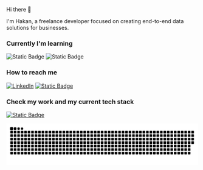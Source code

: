 Hi there 👋 

I'm Hakan, a freelance developer focused on creating end-to-end data solutions for businesses.

### Currently I'm learning <br> 
![Static Badge](https://img.shields.io/badge/Go-blue?logo=go) ![Static Badge](https://img.shields.io/badge/Rust-orange?logo=rust)

### How to reach me

[![LinkedIn](https://img.shields.io/badge/LinkedIn-%230077B5.svg?logo=linkedin&logoColor=white)](https://linkedin.com/in/hakan-okay)
[![Static Badge](https://img.shields.io/badge/Mail-blue?logo=gmail)](mailto:hokay.ca@gmail.com)

### Check my work and my current tech stack

[![Static Badge](https://img.shields.io/badge/Portfolio-grey?logo=devdotto)](https://hakanokay.dev/)

<picture>
  <source media="(prefers-color-scheme: dark)" srcset="https://raw.githubusercontent.com/h-okay/h-okay/output/github-contribution-grid-snake-dark.svg">
  <source media="(prefers-color-scheme: light)" srcset="https://raw.githubusercontent.com/h-okay/h-okay/output/github-contribution-grid-snake.svg">
  <img alt="github contribution grid snake animation" src="https://raw.githubusercontent.com/h-okay/h-okay/output/github-contribution-grid-snake.svg">
</picture>

